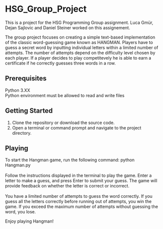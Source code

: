 # HSG_Group_Project
This is a project for the HSG Programming Group assignment. Luca Gmür, Dejan Sajlovic and Daniel Steiner worked on this assignement.

The group project focuses on creating a simple text-based implementation of the classic word-guessing game known as HANGMAN. Players have to guess a secret word by inputting individual letters within a limited number of attempts. The number of attempts depend on the difficulty level chosen by each player. If a player decides to play competitevely he is able to earn a certificate if he correctly guesses three words in a row.

## Prerequisites
Python 3.XX <br>
Python environment must be allowed to read and write files

## Getting Started
1. Clone the repository or download the source code.
2. Open a terminal or command prompt and navigate to the project directory.

## Playing
To start the Hangman game, run the following command: python Hangman.py <br><br>
Follow the instructions displayed in the terminal to play the game. Enter a letter to make a guess, and press Enter to submit your guess. The game will provide feedback on whether the letter is correct or incorrect.<br><br>
You have a limited number of attempts to guess the word correctly. If you guess all the letters correctly before running out of attempts, you win the game. If you exceed the maximum number of attempts without guessing the word, you lose.<br>

Enjoy playing Hangman!
